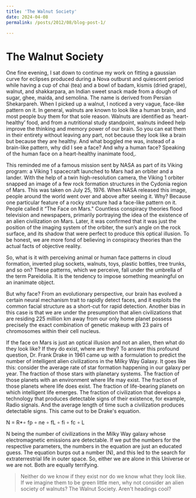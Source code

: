 ```yaml
---
title: 'The Walnut Society'
date: 2024-04-08
permalink: /posts/2012/08/blog-post-1/

---
```


The Walnut Society
======
One fine evening, I sat down to continue my work on fitting a gaussian curve for eclipses produced during a Nova outburst and quiescent period while having a cup of chai (tea) and a bowl of badam, kismis (dried grape), walnut, and shakkarpara, an Indian sweet snack made from a dough of sugar, ghee, maida, and semolina. The name is derived from Persian Shekarpareh. When I picked up a walnut, I noticed a very vague, face-like pattern on it. In general, walnuts are known to look like a human brain, and most people buy them for that sole reason. Walnuts are identified as ‘heart-healthy’ food, and from a nutritional study standpoint, walnuts indeed help improve the thinking and memory power of our brain. So you can eat them in their entirety without leaving any part, not because they look like a brain but because they are healthy. And what boggled me was, instead of a brain-like pattern, why did I see a face? And why a human face? Speaking of the human face on a heart-healthy inanimate food,. 

This reminded me of a famous mission sent by NASA as part of its Viking program: a Viking 1 spacecraft launched to Mars had an orbiter and a lander. With the help of a twin high-resolution camera, the Viking 1 orbiter snapped an image of a few rock formation structures in the Cydonia region of Mars. This was taken on July 25, 1976. When NASA released this image, people around the world went over and above after seeing it. Why? Because one particular feature of a rocky structure had a face-like pattern on it. People called it “The Face on Mars." Countless conspiracy theories flood television and newspapers, primarily portraying the idea of the existence of an alien civilization on Mars. Later, it was confirmed that it was just the position of the imaging system of the orbiter, the sun’s angle on the rock surface, and its shadow that were perfect to produce this optical illusion. To be honest, we are more fond of believing in conspiracy theories than the actual facts of objective reality.

So, what is it with perceiving animal or human face patterns in cloud formation, inverted plug sockets, walnuts, toys, plastic bottles, tree trunks, and so on? These patterns, which we perceive, fall under the umbrella of the term Pareidolia. It is the tendency to impose something meaningful on an inanimate object. 

But why face? From an evolutionary perspective, our brain has evolved a certain neural mechanism trait to rapidly detect faces, and it exploits the common facial structure as a short-cut for rapid detection. Another bias in this case is that we are under the presumption that alien civilizations that are residing 225 million km away from our only home planet possess precisely the exact combination of genetic makeup with 23 pairs of chromosomes within their cell nucleus.

If the face on Mars is just an optical illusion and not an alien, then what do they look like? If they do exist, where are they? To answer this profound question, Dr. Frank Drake in 1961 came up with a formulation to predict the number of intelligent alien civilizations in the Milky Way Galaxy. It goes like this: consider the average rate of star formation happening in our galaxy per year. The fraction of those stars with planetary systems. The fraction of those planets with an environment where life may exist. The fraction of those planets where life does exist. The fraction of life-bearing planets on which intelligent life emerges. The fraction of civilization that develops a technology that produces detectable signs of their existence, for example, Radio signals. And the average length of time such a civilization produces detectable signs. This came out to be Drake's equation.



<mi>N</mi><mo>&#xA0;</mo><mo>=</mo><mo>&#xA0;</mo><msub><mi>R</mi><mo>*</mo></msub><mo>&#x2218;</mo><mo>&#xA0;</mo><msub><mi>f</mi><mi>p</mi></msub><mo>&#xA0;</mo><mo>&#x2218;</mo><mo>&#xA0;</mo><msub><mi>n</mi><mi>e</mi></msub><mo>&#xA0;</mo><mo>&#x2218;</mo><mo>&#xA0;</mo><msub><mi>f</mi><mrow><mi>L</mi><mo>&#xA0;</mo></mrow></msub><mo>&#x2218;</mo><mo>&#xA0;</mo><msub><mi>f</mi><mi>i</mi></msub><mo>&#xA0;</mo><mo>&#x2218;</mo><mo>&#xA0;</mo><msub><mi>f</mi><mrow><mi>c</mi><mo>&#xA0;</mo></mrow></msub><mo>&#x2218;</mo><mo>&#xA0;</mo><mi>L</mi>

N being the number of civilizations in the Milky Way galaxy whose electromagnetic emissions are detectable. If we put the numbers for the respective parameters, the numbers in the equation are just an educated guess. The equation burps out a number (N), and this led to the search for extraterrestrial life in outer space. So, either we are alone in this Universe or we are not. Both are equally terrifying. 


>Neither do we know if they exist nor do we know what they look like. If we imagine them to be green little men, why not consider an alien society of walnuts? The Walnut Society.
Aren't headings cool?
